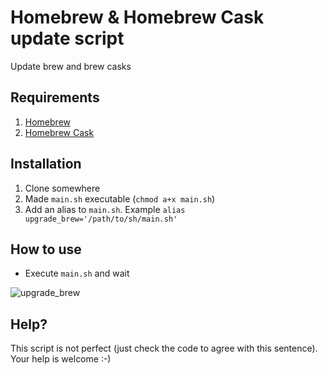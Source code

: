 Homebrew & Homebrew Cask update script
========================

Update brew and brew casks

## Requirements
1. [Homebrew](https://github.com/Homebrew/homebrew)
2. [Homebrew Cask](https://github.com/caskroom/homebrew-cask)

## Installation
1. Clone somewhere
2. Made `main.sh` executable (`chmod a+x main.sh`)
3. Add an alias to `main.sh`. Example `alias upgrade_brew='/path/to/sh/main.sh'`

## How to use
* Execute `main.sh` and wait

![upgrade_brew](https://lh6.googleusercontent.com/-fZTHiJlpZgc/VOjZg2PqTrI/AAAAAAAAAZQ/S3zbYxy4RRo/w972-h1420-no/brew-cask-upgrade.png)

## Help?
This script is not perfect (just check the code to agree with this sentence). Your help is welcome :-)
